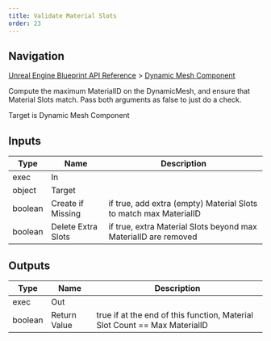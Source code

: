 ```yaml
---
title: Validate Material Slots
order: 23
---
```

## Navigation

[Unreal Engine Blueprint API Reference](https://dev.epicgames.com/documentation/en-us/unreal-engine/BlueprintAPI) > [Dynamic Mesh Component](https://dev.epicgames.com/documentation/en-us/unreal-engine/BlueprintAPI/DynamicMeshComponent)

Compute the maximum MaterialID on the DynamicMesh, and ensure that Material Slots match.
Pass both arguments as false to just do a check.

Target is Dynamic Mesh Component

## Inputs

| Type | Name | Description |
| --- | --- | --- |
| exec | In |  |
| object | Target |  |
| boolean | Create if Missing | if true, add extra (empty) Material Slots to match max MaterialID |
| boolean | Delete Extra Slots | if true, extra Material Slots beyond max MaterialID are removed |

## Outputs

| Type | Name | Description |
| --- | --- | --- |
| exec | Out |  |
| boolean | Return Value | true if at the end of this function, Material Slot Count == Max MaterialID |
